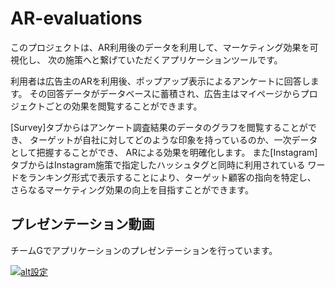 # AR-evaluations

このプロジェクトは、AR利用後のデータを利用して、マーケティング効果を可視化し、
次の施策へと繋げていただくアプリケーションツールです。

利用者は広告主のARを利用後、ポップアップ表示によるアンケートに回答します。
その回答データがデータベースに蓄積され、広告主はマイページからプロジェクトごとの効果を閲覧することができます。

[Survey]タブからはアンケート調査結果のデータのグラフを閲覧することができ、
ターゲットが自社に対してどのような印象を持っているのか、一次データとして把握することができ、
ARによる効果を明確化します。
また[Instagram]タブからはInstagram施策で指定したハッシュタグと同時に利用されている
ワードをランキング形式で表示することにより、ターゲット顧客の指向を特定し、
さらなるマーケティング効果の向上を目指すことができます。

## プレゼンテーション動画

チームGでアプリケーションのプレゼンテーションを行っています。


[![alt設定](http://img.youtube.com/vi/FTmoZO3e7JY/0.jpg)](https://www.youtube.com/watch?v=FTmoZO3e7JY)
